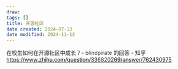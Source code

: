 ```yaml
---
draw:
tags: []
title: 开源社区
date created: 2024-07-13
date modified: 2024-11-12
---
```


在校生如何在开源社区中成长？- blindpirate 的回答 - 知乎  
https://www.zhihu.com/question/336820269/answer/762430975
